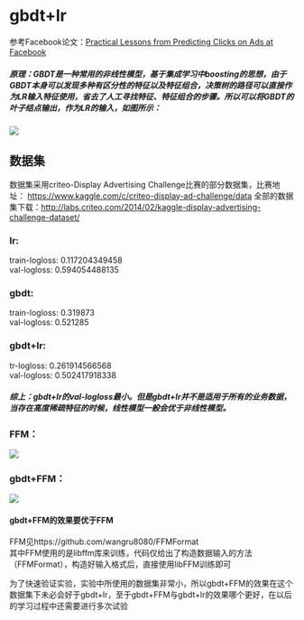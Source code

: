 # gbdt+lr  
参考Facebook论文：[Practical Lessons from Predicting Clicks on Ads at
Facebook](http://www.herbrich.me/papers/adclicksfacebook.pdf) 
##### 原理：GBDT是一种常用的非线性模型，基于集成学习中boosting的思想，由于GBDT本身可以发现多种有区分性的特征以及特征组合，决策树的路径可以直接作为LR输入特征使用，省去了人工寻找特征、特征组合的步骤。所以可以将GBDT的叶子结点输出，作为LR的输入，如图所示：
![](https://upload-images.jianshu.io/upload_images/4155986-8a4cb50aefba2877.png?imageMogr2/auto-orient/strip%7CimageView2/2/w/508)  

## 数据集  
数据集采用criteo-Display Advertising Challenge比赛的部分数据集，比赛地址： https://www.kaggle.com/c/criteo-display-ad-challenge/data 全部的数据集下载：http://labs.criteo.com/2014/02/kaggle-display-advertising-challenge-dataset/

### lr:
train-logloss:  0.117204349458  
val-logloss:  0.594054488135  

### gbdt:
train-logloss: 0.319873  
val-logloss: 0.521285  

### gbdt+lr:
tr-logloss:  0.261914566568  
val-logloss:  0.502417918338  

##### 综上：gbdt+lr的val-logloss最小。但是gbdt+lr并不是适用于所有的业务数据，当存在高度稀疏特征的时候，线性模型一般会优于非线性模型。  

### FFM：
![](https://github.com/wangru8080/gbdt-lr/blob/master/ffm.png)   

### gbdt+FFM：
![](https://github.com/wangru8080/gbdt-lr/blob/master/gbdt%2Bffm.png) 

#### gbdt+FFM的效果要优于FFM  

FFM见https://github.com/wangru8080/FFMFormat  
其中FFM使用的是libffm库来训练，代码仅给出了构造数据输入的方法（FFMFormat），构造好输入格式后，直接使用libFFM训练即可

为了快速验证实验，实验中所使用的数据集非常小，所以gbdt+FFM的效果在这个数据集下未必会好于gbdt+lr，至于gbdt+FFM与gbdt+lr的效果哪个更好，在以后的学习过程中还需要进行多次试验

